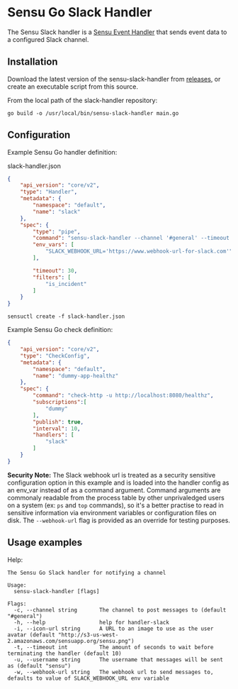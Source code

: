 # Sensu Go Slack Handler

The Sensu Slack handler is a [Sensu Event Handler][1] that sends event data to
a configured Slack channel.

## Installation

Download the latest version of the sensu-slack-handler from [releases][2],
or create an executable script from this source.

From the local path of the slack-handler repository:
```
go build -o /usr/local/bin/sensu-slack-handler main.go
```

## Configuration

Example Sensu Go handler definition:


slack-handler.json

```json
{
    "api_version": "core/v2",
    "type": "Handler",
    "metadata": {
        "namespace": "default",
        "name": "slack"
    },
    "spec": {
        "type": "pipe",
        "command": "sensu-slack-handler --channel '#general' --timeout 20 --username 'sensu' ",
        "env_vars": [
            "SLACK_WEBHOOK_URL='https://www.webhook-url-for-slack.com'"
        ],

        "timeout": 30,
        "filters": [
            "is_incident"
        ]
    }
}
```

`sensuctl create -f slack-handler.json`

Example Sensu Go check definition:

```json
{
    "api_version": "core/v2",
    "type": "CheckConfig",
    "metadata": {
        "namespace": "default",
        "name": "dummy-app-healthz"
    },
    "spec": {
        "command": "check-http -u http://localhost:8080/healthz",
        "subscriptions":[
            "dummy"
        ],
        "publish": true,
        "interval": 10,
        "handlers": [
            "slack"
        ]
    }
}
```

**Security Note:** The Slack webhook url is treated as a security sensitive configuration option in this example and is loaded into the handler config as an env_var instead of as a command argument. Command arguments are commonaly readable from the process table by other unprivaledged users on a system (ex: `ps` and `top` commands), so it's a better practise to read in sensitive information via environment variables or configuration files on disk. The `--webhook-url` flag is provided as an override for testing purposes.

## Usage examples

Help:

```
The Sensu Go Slack handler for notifying a channel

Usage:
  sensu-slack-handler [flags]

Flags:
  -c, --channel string       The channel to post messages to (default "#general")
  -h, --help                 help for handler-slack
  -i, --icon-url string      A URL to an image to use as the user avatar (default "http://s3-us-west-2.amazonaws.com/sensuapp.org/sensu.png")
  -t, --timeout int          The amount of seconds to wait before terminating the handler (default 10)
  -u, --username string      The username that messages will be sent as (default "sensu")
  -w, --webhook-url string   The webhook url to send messages to, defaults to value of SLACK_WEBHOOK_URL env variable
```

[1]: https://docs.sensu.io/sensu-go/5.0/reference/handlers/#how-do-sensu-handlers-work
[2]: https://github.com/sensu/sensu-slack-handler/releases
